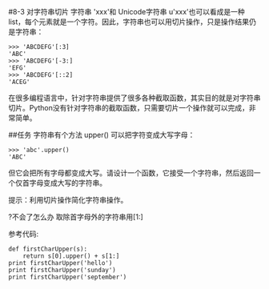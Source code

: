 #8-3 对字符串切片
字符串 'xxx'和 Unicode字符串 u'xxx'也可以看成是一种list，每个元素就是一个字符。因此，字符串也可以用切片操作，只是操作结果仍是字符串：

	>>> 'ABCDEFG'[:3]
	'ABC'
	>>> 'ABCDEFG'[-3:]
	'EFG'
	>>> 'ABCDEFG'[::2]
	'ACEG'
在很多编程语言中，针对字符串提供了很多各种截取函数，其实目的就是对字符串切片。Python没有针对字符串的截取函数，只需要切片一个操作就可以完成，非常简单。

##任务
字符串有个方法 upper() 可以把字符变成大写字母：

	>>> 'abc'.upper()
	'ABC'
但它会把所有字母都变成大写。请设计一个函数，它接受一个字符串，然后返回一个仅首字母变成大写的字符串。

提示：利用切片操作简化字符串操作。

?不会了怎么办
取除首字母外的字符串用[1:]

参考代码:

	def firstCharUpper(s):
	    return s[0].upper() + s[1:]
	print firstCharUpper('hello')
	print firstCharUpper('sunday')
	print firstCharUpper('september')